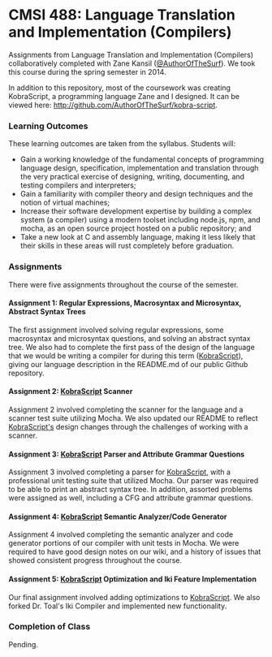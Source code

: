 CMSI 488: Language Translation and Implementation (Compilers)
=======
Assignments from Language Translation and Implementation (Compilers) collaboratively completed with Zane Kansil ([@AuthorOfTheSurf](http://github.com/AuthorOfTheSurf)). We took this course during the spring semester in 2014.

In addition to this repository, most of the coursework was creating KobraScript, a programming language Zane and I designed. It can be viewed here: http://github.com/AuthorOfTheSurf/kobra-script.

### Learning Outcomes

These learning outcomes are taken from the syllabus. Students will:

* Gain a working knowledge of the fundamental concepts of programming language design, specification, implementation and translation through the very practical exercise of designing, writing, documenting, and testing compilers and interpreters;
* Gain a familiarity with compiler theory and design techniques and the notion of virtual machines;
* Increase their software development expertise by building a complex system (a compiler) using a modern toolset including node.js, npm, and mocha, as an open source project hosted on a public repository; and
* Take a new look at C and assembly language, making it less likely that their skills in these areas will rust completely before graduation.

### Assignments

There were five assignments throughout the course of the semester.

#### Assignment 1: Regular Expressions, Macrosyntax and Microsyntax, Abstract Syntax Trees

The first assignment involved solving regular expressions, some macrosyntax and microsyntax questions, and solving an abstract syntax tree. We also had to complete the first pass of the design of the language that we would be writing a compiler for during this term ([KobraScript](http://github.com/AuthorOfTheSurf/kobra-script)), giving our language description in the README.md of our public Github repository.

#### Assignment 2: [KobraScript](http://github.com/AuthorOfTheSurf/kobra-script) Scanner

Assignment 2 involved completing the scanner for the language and a scanner test suite utilizing Mocha. We also updated our README to reflect [KobraScript's](http://github.com/AuthorOfTheSurf/kobra-script) design changes through the challenges of working with a scanner.

#### Assignment 3: [KobraScript](http://github.com/AuthorOfTheSurf/kobra-script) Parser and Attribute Grammar Questions

Assignment 3 involved completing a parser for [KobraScript](http://github.com/AuthorOfTheSurf/kobra-script), with a professional unit testing suite that utilized Mocha. Our parser was required to be able to print an abstract syntax tree. In addition, assorted problems were assigned as well, including a CFG and attribute grammar questions.

#### Assignment 4: [KobraScript](http://github.com/AuthorOfTheSurf/kobra-script) Semantic Analyzer/Code Generator

Assignment 4 involved completing the semantic analyzer and code generator portions of our compiler with unit tests in Mocha. We were required to have good design notes on our wiki, and a history of issues that showed consistent progress throughout the course.

#### Assignment 5: [KobraScript](http://github.com/AuthorOfTheSurf/kobra-script) Optimization and Iki Feature Implementation

Our final assignment involved adding optimizations to [KobraScript](http://github.com/AuthorOfTheSurf/kobra-script). We also forked Dr. Toal's Iki Compiler and implemented new functionality.

### Completion of Class

Pending.

